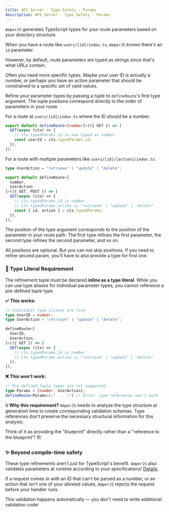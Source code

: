 ```yaml
---
title: API Server - Type Safety - Params
description: API Server - Type Safety - Params
---
```


`AmperJS` generates TypeScript types for your route parameters based on your directory structure.

When you have a route like `users/[id]/index.ts`, `AmperJS` knows there's an `id` parameter.

However, by default, route parameters are typed as strings since that's what URLs contain.

Often you need more specific types. Maybe your user ID is actually a number,
or perhaps you have an action parameter that should be constrained to a specific set of valid values.

Refine your parameter types by passing a tuple to `defineRoute`'s first type argument.
The tuple positions correspond directly to the order of parameters in your route.

For a route at `users/[id]/index.ts` where the ID should be a number:

```ts [api/users/[id]/index.ts]
export default defineRoute<[number]>(({ GET }) => [
  GET(async (ctx) => {
    // ctx.typedParams.id is now typed as number
    const userId = ctx.typedParams.id;
  }),
]);
```

For a route with multiple parameters like `users/[id]/[action]/index.ts`:

```ts [api/users/[id]/[action]/index.ts]
type UserAction = "retrieve" | "update" | "delete";

export default defineRoute<[
  number,
  UserAction
]>(({ GET, POST }) => [
  GET(async (ctx) => {
    // ctx.typedParams.id is number
    // ctx.typedParams.action is "retrieve" | "update" | "delete"
    const { id, action } = ctx.typedParams;
  }),
]);
```

The position of the type argument corresponds to the position of the parameter in your route path.
The first type refines the first parameter, the second type refines the second parameter, and so on.

All positions are optional. But you can not skip positions.
If you need to refine second param, you'll have to also provide a type for first one.

### 🎯 Type Literal Requirement

The refinement tuple must be declared **inline as a type literal**.
While you can use type aliases for individual parameter types, you cannot reference a pre-defined tuple type.

**✅ This works:**
```ts [api/example/index.ts]
// Individual type aliases are fine
type UserID = number;
type UserAction = "retrieve" | "update" | "delete";

defineRoute<[
  UserID,
  UserAction,
]>(({ GET }) => [
  GET(async (ctx) => {
    // ctx.typedParams.id is number
    // ctx.typedParams.action is "retrieve" | "update" | "delete"
  }),
]);
```

**❌ This won't work:**
```ts [api/example/index.ts]
// Pre-defined tuple types are not supported
type Params = [number, UserAction];
defineRoute<Params>(/* ... */) // Error: type references won't work
```

**💡 Why this requirement?**
`AmperJS` needs to analyze the type structure at generation time to create corresponding validation schemas.
Type references don't preserve the necessary structural information for this analysis.

Think of it as providing the "blueprint" directly rather than a "reference to the blueprint"! 🏗️

### ✨ Beyond compile-time safety

These type refinements aren't just for TypeScript's benefit.
`AmperJS` also validates parameters at runtime according to your specifications!
[Details](/validation/params).

If a request comes in with an ID that can't be parsed as a number,
or an action that isn't one of your allowed values, `AmperJS` rejects the request before your handler runs.

This validation happens automatically — you don't need to write additional validation code!


